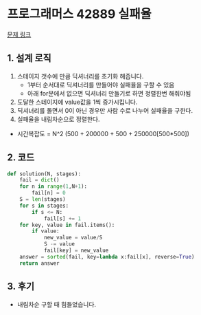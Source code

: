 # 프로그래머스 42889 실패율

[문제 링크](https://programmers.co.kr/learn/courses/30/lessons/42889)

## 1. 설계 로직

1. 스테이지 갯수에 만큼 딕셔너리를 초기화 해줍니다.
   - 1부터 순서대로 딕셔너리를 만들어야 실패율을 구할 수 있음
   - 아래 for문에서 없으면 딕셔너리 만들기로 하면 정렬한번 해줘야됨
2. 도달한 스테이지에 value값을 1씩 증가시킵니다.
3. 딕셔너리를 돌면서 0이 아닌 경우만 사람 수로 나누어 실패율을 구한다.
4. 실패율을 내림차순으로 정렬한다.



- 시간복잡도 = N^2 (500 + 200000 + 500 + 250000[500*500])

## 2. 코드

```python
def solution(N, stages):
    fail = dict()
    for n in range(1,N+1):
        fail[n] = 0
    S = len(stages)
    for s in stages:
        if s <= N:
            fail[s] += 1
    for key, value in fail.items():
        if value:
            new_value = value/S
            S -= value
            fail[key] = new_value
    answer = sorted(fail, key=lambda x:fail[x], reverse=True)
    return answer
```



## 3. 후기

- 내림차순 구할 때 힘들었습니다.

